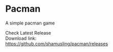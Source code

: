 
# Pacman

A simple pacman game


Check Latest Release \
Download link:\
https://github.com/shamusling/pacman/releases
